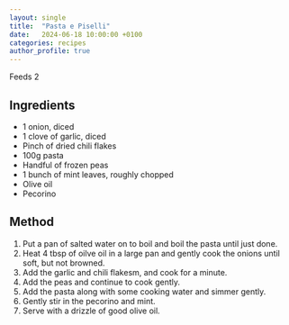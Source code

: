 ```yaml
---
layout: single
title:  "Pasta e Piselli"
date:   2024-06-18 10:00:00 +0100
categories: recipes
author_profile: true
---
```

Feeds 2
## Ingredients
* 1 onion, diced
* 1 clove of garlic, diced
* Pinch of dried chili flakes
* 100g pasta
* Handful of frozen peas
* 1 bunch of mint leaves, roughly chopped
* Olive oil
* Pecorino

## Method
1. Put a pan of salted water on to boil and boil the pasta until just done. 
2. Heat 4 tbsp of oilve oil in a large pan and gently cook the onions until soft, but not browned. 
3. Add the garlic and chili flakesm, and cook for a minute.
4. Add the peas and continue to cook gently.
5. Add the pasta along with some cooking water and simmer gently.
6. Gently stir in the pecorino and mint. 
7. Serve with a drizzle of good olive oil. 